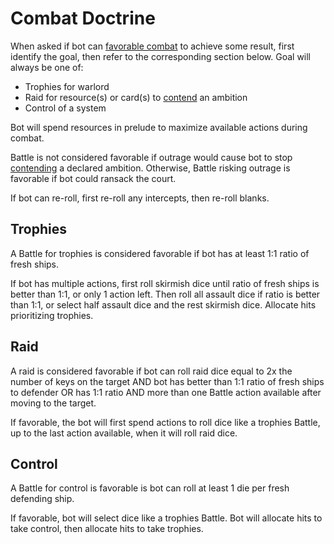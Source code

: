 # Combat Doctrine

When asked if bot can <ins>favorable combat</ins> to achieve some result, first identify the goal, then refer to the corresponding section below. Goal will always be one of:

- Trophies for warlord
- Raid for resource(s) or card(s) to <ins>contend</ins> an ambition
- Control of a system

Bot will spend resources in prelude to maximize available actions during combat.

Battle is not considered favorable if outrage would cause bot to stop <ins>contending</ins> a declared ambition. Otherwise, Battle risking outrage is favorable if bot could ransack the court.

If bot can re-roll, first re-roll any intercepts, then re-roll blanks.

## Trophies

A Battle for trophies is considered favorable if bot has at least 1:1 ratio of fresh ships.

If bot has multiple actions, first roll skirmish dice until ratio of fresh ships is better than 1:1, or only 1 action left. Then roll all assault dice if ratio is better than 1:1, or select half assault dice and the rest skirmish dice. Allocate hits prioritizing trophies.

## Raid

A raid is considered favorable if bot can roll raid dice equal to 2x the number of keys on the target AND bot has better than 1:1 ratio of fresh ships to defender OR has 1:1 ratio AND more than one Battle action available after moving to the target.

If favorable, the bot will first spend actions to roll dice like a trophies Battle, up to the last action available, when it will roll raid dice.

## Control

A Battle for control is favorable is bot can roll at least 1 die per fresh defending ship.

If favorable, bot will select dice like a trophies Battle. Bot will allocate hits to take control, then allocate hits to take trophies.

<div class="pagebreak"> </div>

